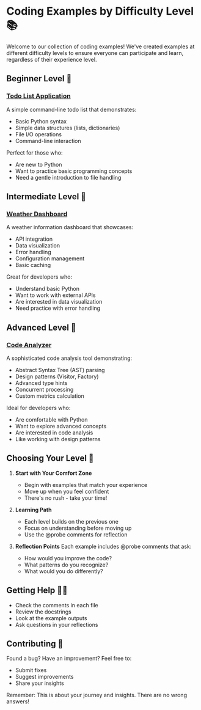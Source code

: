# Coding Examples by Difficulty Level 📚

Welcome to our collection of coding examples! We've created examples at different difficulty levels to ensure everyone can participate and learn, regardless of their experience level.

## Beginner Level 🌱

### [Todo List Application](beginner/todo_app.py)
A simple command-line todo list that demonstrates:
- Basic Python syntax
- Simple data structures (lists, dictionaries)
- File I/O operations
- Command-line interaction

Perfect for those who:
- Are new to Python
- Want to practice basic programming concepts
- Need a gentle introduction to file handling

## Intermediate Level 🌿

### [Weather Dashboard](intermediate/weather_dashboard.py)
A weather information dashboard that showcases:
- API integration
- Data visualization
- Error handling
- Configuration management
- Basic caching

Great for developers who:
- Understand basic Python
- Want to work with external APIs
- Are interested in data visualization
- Need practice with error handling

## Advanced Level 🌳

### [Code Analyzer](advanced/code_analyzer.py)
A sophisticated code analysis tool demonstrating:
- Abstract Syntax Tree (AST) parsing
- Design patterns (Visitor, Factory)
- Advanced type hints
- Concurrent processing
- Custom metrics calculation

Ideal for developers who:
- Are comfortable with Python
- Want to explore advanced concepts
- Are interested in code analysis
- Like working with design patterns

## Choosing Your Level 🎯

1. **Start with Your Comfort Zone**
   - Begin with examples that match your experience
   - Move up when you feel confident
   - There's no rush - take your time!

2. **Learning Path**
   - Each level builds on the previous one
   - Focus on understanding before moving up
   - Use the @probe comments for reflection

3. **Reflection Points**
   Each example includes @probe comments that ask:
   - How would you improve the code?
   - What patterns do you recognize?
   - What would you do differently?

## Getting Help 💁‍♀️

- Check the comments in each file
- Review the docstrings
- Look at the example outputs
- Ask questions in your reflections

## Contributing 🤝

Found a bug? Have an improvement? Feel free to:
- Submit fixes
- Suggest improvements
- Share your insights

Remember: This is about your journey and insights. There are no wrong answers!

